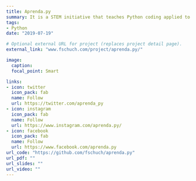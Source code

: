 ```yaml
---
title: Aprenda.py
summary: It is a STEM initiative that teaches Python coding applied to problem-solving, specially designed for engineering students *(Content in Portuguese)*.
tags:
- Python
date: "2019-07-19"

# Optional external URL for project (replaces project detail page).
external_link: "www.fschuch.com/project/aprenda.py/"

image:
  caption:
  focal_point: Smart

links:
- icon: twitter
  icon_pack: fab
  name: Follow
  url: https://twitter.com/aprenda_py
- icon: instagram
  icon_pack: fab
  name: Follow
  url: https://www.instagram.com/aprenda.py/
- icon: facebook
  icon_pack: fab
  name: Follow
  url: https://www.facebook.com/aprenda.py
url_code: "https://github.com/fschuch/aprenda.py"
url_pdf: ""
url_slides: ""
url_video: ""
---
```

